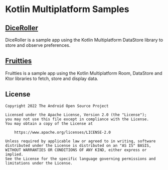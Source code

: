 
# Kotlin Multiplatform Samples

## [DiceRoller](./DiceRoller)

DiceRoller is a sample app using the Kotlin Multiplatform DataStore library to store and observe preferences.

## [Fruitties](./Fruitties)

Fruitties is a sample app using the Kotlin Multiplatform Room, DataStore and Ktor libraries to fetch, store and display data.

## License

```
Copyright 2022 The Android Open Source Project

Licensed under the Apache License, Version 2.0 (the "License");
you may not use this file except in compliance with the License.
You may obtain a copy of the License at

    https://www.apache.org/licenses/LICENSE-2.0

Unless required by applicable law or agreed to in writing, software
distributed under the License is distributed on an "AS IS" BASIS,
WITHOUT WARRANTIES OR CONDITIONS OF ANY KIND, either express or implied.
See the License for the specific language governing permissions and
limitations under the License.
```
